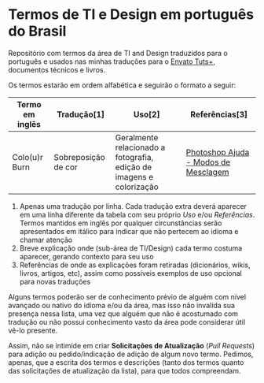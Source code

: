 # Termos de TI e Design em português do Brasil
Repositório com termos da área de TI and Design traduzidos para o português e usados nas minhas traduções para o [Envato Tuts+](https://tutsplus.com/authors/erick-patrick), documentos técnicos e livros.

Os termos estarão em ordem alfabética e seguirão o formato a seguir:

Termo em inglês | Tradução[1] | Uso[2] | Referências[3]
--- | --- | --- | ---
Colo(u)r Burn | Sobreposição de cor | Geralmente relacionado a fotografia, edição de imagens e colorização | [Photoshop Ajuda - Modos de Mesclagem](https://helpx.adobe.com/br/photoshop/using/blending-modes.html)

1. Apenas uma tradução por linha. Cada tradução extra deverá aparecer em uma linha diferente da tabela com seu próprio *Uso* e/ou *Referências*. Termos mantidos em inglês por qualquer circunstâncias serão apresentados em itálico para indicar que não pertecem ao idioma e chamar atenção
2. Breve explicação onde (sub-área de TI/Design) cada termo costuma aparecer, gerando contexto para seu uso
3. Referências de onde as explicações foram retiradas (dicionários, wikis, livros, artigos, etc), assim como possíveis exemplos de uso opcional para novas traduções

Alguns termos poderão ser de conhecimento prévio de alguém com nível avançado ou nativo do idioma e/ou da área, mas isso não invalida sua presença nessa lista, uma vez que alguém que não é acostumado com tradução ou não possui conhecimento vasto da área pode considerar útil vê-lo presente.

Assim, não se intimide em criar **Solicitações de Atualização** (*Pull Requests*) para adição ou pedido/indicação de adição de algum novo termo. Pedimos, apenas, que a escrita dos termos e descrições (tanto dos termos quanto das solicitações de atualização da lista), para que todos compreendam.
